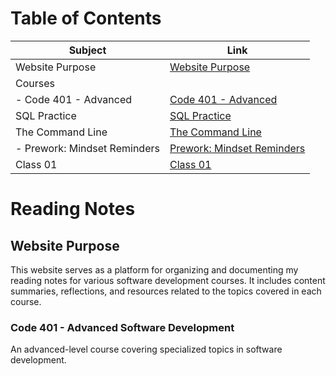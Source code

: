 # Table of Contents

| Subject                        | Link                                  
| ------------------------------ | ------------------------------------- |
| Website Purpose                | [Website Purpose](#website-purpose)   |
| Courses                        |                                       |
|   - Code 401 - Advanced        | [Code 401 - Advanced](#code-401---advanced-software-development) |
| SQL Practice                   | [SQL Practice](SQLPractice.md)        |
| The Command Line               | [The Command Line](./ComandLine.md)    |
|   - Prework: Mindset Reminders | [Prework: Mindset Reminders](PrepYourMindset.md) |
| Class 01                       | [Class 01](class-01.md)                 |


# Reading Notes

## Website Purpose

This website serves as a platform for organizing and documenting my reading notes for various software development courses. It includes content summaries, reflections, and resources related to the topics covered in each course.

### Code 401 - Advanced Software Development

An advanced-level course covering specialized topics in software development.
